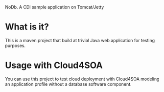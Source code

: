  NoDb. A CDI sample application on Tomcat/Jetty

 What is it?
 ===========

 This is a maven project that build at trivial Java web application for testing purposes.


 Usage with Cloud4SOA
 ====================

 You can use this project to test cloud deployment with Cloud4SOA modeling an application profile without
 a database software component.



